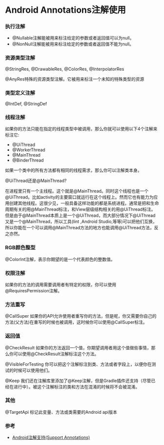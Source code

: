 # Android Annotations注解使用

### 执行注解
* @Nullable注解能被用来标注给定的参数或者返回值可以为null。
* @NonNull注解能被用来标注给定的参数或者返回值不能为null。

### 资源类型注解
@StringRes, @DrawableRes, @ColorRes, @InterpolatorRes

@AnyRes特殊的资源类型注解。它被用来标注一个未知的特殊类型的资源

### 类型定义注解
@IntDef, @StringDef

### 线程注解
如果你的方法只能在指定的线程类型中被调用，那么你就可以使用以下4个注解来标注它:

* @UiThread
* @WorkerThread
* @MainThread
* @BinderThread

如果一个类中的所有方法都有相同的线程需求，那么你可以注解类本身。

@UiThread还是@MainThread?

在进程里只有一个主线程。这个就是@MainThread。同时这个线程也是一个@UiThread。比如activity的主要窗口就运行在这个线程上。然而它也有能力为应用创建其他线程。这很少见，一般具备这样功能的都是系统进程。通常是把和生命周期有关的用@MainThread标注，和View层级结构相关的用@UiThread标注。但是由于@MainThread本质上是一个@UiThread，而大部分情况下@UiThread又是一个@MainThread，所以工具(lint ,Android Studio,等等)可以把他们互换，所以你能在一个可以调用@MainThread方法的地方也能调用@UiThread方法，反之亦然。

### RGB颜色整型
@ColorInt注解，表示你期望的是一个代表颜色的整数值。

### 权限注解
如果你的方法的调用需要调用者有特定的权限，你可以使用@RequiresPermission注解。

### 方法重写
@CallSuper
如果你的API允许使用者重写你的方法，但是呢，你又需要你自己的方法(父方法)在重写的时候也被调用，这时候你可以使用@CallSuper标注。

### 返回值
@CheckResult
如果你的方法返回一个值，你期望调用者用这个值做些事情，那么你可以使用@CheckResult注解标注这个方法。

@VisibleForTesting
你可以把这个注解标注到类、方法或者字段上，以便你在测试的时候可以使用他们。

@Keep
我们还在注解库里添加了@Keep注解，但是Gradle插件还支持（尽管已经在进行中）。被这个注解标注的类和方法在混淆的时候将不会被混淆。

### 其他
@TargetApi
标记此变量、方法或类需要的Android api版本

### 参考

* [Android注解支持(Support Annotations)](http://www.flysnow.org/2015/08/13/android-tech-docs-support-annotations.html)